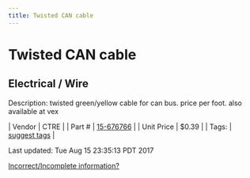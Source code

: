 ```yaml
---
title: Twisted CAN cable
---
```


# Twisted CAN cable
## Electrical / Wire
Description: 	twisted green/yellow cable for can bus. price per foot. also available at vex 

| Vendor | CTRE | 
| Part # | [15-676766](http://www.ctr-electronics.com/cabling/can-bus-cable-10ft.html) | 
| Unit Price | $0.39 | 
| Tags: | [suggest tags](https://docs.google.com/forms/d/e/1FAIpQLSeWyY8v3RgOty-MyWmh9U0iivNYN_molChYyS-0U-o-kOAv_g/viewform) | 

Last updated: Tue Aug 15 23:35:13 PDT 2017

 [Incorrect/Incomplete information?](https://docs.google.com/forms/d/e/1FAIpQLSeWyY8v3RgOty-MyWmh9U0iivNYN_molChYyS-0U-o-kOAv_g/viewform)